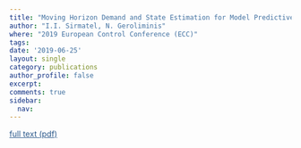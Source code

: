 ```yaml
---
title: "Moving Horizon Demand and State Estimation for Model Predictive Perimeter Control of Large-scale Urban Networks"
author: "I.I. Sirmatel, N. Geroliminis"
where: "2019 European Control Conference (ECC)"
tags: 
date: '2019-06-25'
layout: single
category: publications
author_profile: false
excerpt:
comments: true
sidebar:
  nav: 
---
```

<a href="https://sirmatel.github.io/assets/files/sirmatel2019moving.pdf" style="color: #2d5a8c; text-decoration:underline">full text (pdf)</a>
